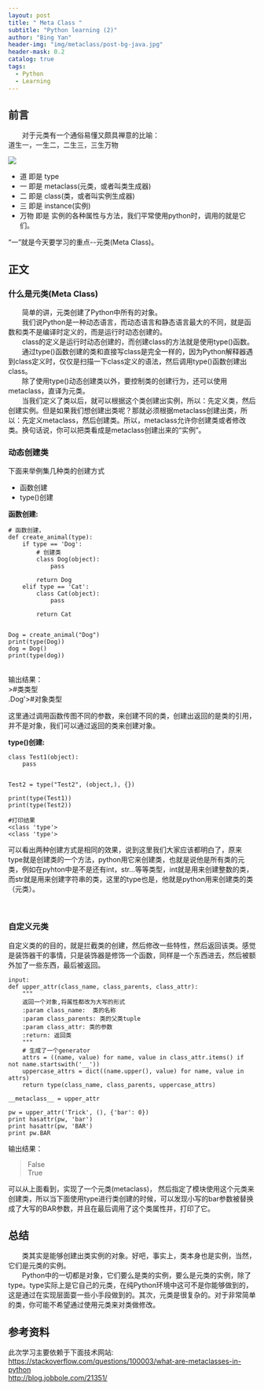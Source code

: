 ```yaml
---
layout: post
title: " Meta Class "
subtitle: "Python learning (2)"
author: "Bing Yan"
header-img: "img/metaclass/post-bg-java.jpg"
header-mask: 0.2
catalog: true
tags:
  - Python
  - Learning
---
```

## 前言

&ensp;&ensp;&ensp;&ensp;对于元类有一个通俗易懂又颇具禅意的比喻：<br/>
道生一，一生二，二生三，三生万物<br/>

![](/img/metaclass/dao.jpg)
<br/>

*   道 即是 type
*   一 即是 metaclass(元类，或者叫类生成器)
*   二 即是 class(类，或者叫实例生成器)
*   三 即是 instance(实例)
*   万物 即是 实例的各种属性与方法，我们平常使用python时，调用的就是它们。

“一”就是今天要学习的重点--元类(Meta Class)。

## 正文
### 什么是元类(Meta Class)

&ensp;&ensp;&ensp;&ensp;简单的讲，元类创建了Python中所有的对象。<br/>
&ensp;&ensp;&ensp;&ensp;我们说Python是一种动态语言，而动态语言和静态语言最大的不同，就是函数和类不是编译时定义的，而是运行时动态创建的。<br/>
&ensp;&ensp;&ensp;&ensp;class的定义是运行时动态创建的，而创建class的方法就是使用type()函数。<br/>
&ensp;&ensp;&ensp;&ensp;通过type()函数创建的类和直接写class是完全一样的，因为Python解释器遇到class定义时，仅仅是扫描一下class定义的语法，然后调用type()函数创建出class。<br/>
&ensp;&ensp;&ensp;&ensp;除了使用type()动态创建类以外，要控制类的创建行为，还可以使用metaclass，直译为元类。<br/>
&ensp;&ensp;&ensp;&ensp;当我们定义了类以后，就可以根据这个类创建出实例，所以：先定义类，然后创建实例。但是如果我们想创建出类呢？那就必须根据metaclass创建出类，所以：先定义metaclass，然后创建类。所以，metaclass允许你创建类或者修改类。换句话说，你可以把类看成是metaclass创建出来的“实例”。
<br/>

### 动态创建类

下面来举例集几种类的创建方式
<br/>

*   函数创建
*   type()创建

**函数创建:**

```
# 函数创建，
def create_animal(type):
    if type == 'Dog':
        # 创建类
        class Dog(object):
            pass
 
        return Dog
    elif type == 'Cat':
        class Cat(object):
            pass
 
        return Cat
 
 
Dog = create_animal("Dog")
print(type(Dog))
dog = Dog()
print(type(dog))

```
<br/>
输出结果：<br/>
><class 'type'>#类类型 <br/>
<class '__main__.create_animal.<locals>.Dog'>#对象类型
<br/>

这里通过调用函数传图不同的参数，来创建不同的类，创建出返回的是类的引用，并不是对象，我们可以通过返回的类来创建对象。
<br/>

**type()创建:**

```
class Test1(object):
    pass
 
 
Test2 = type("Test2", (object,), {})
 
print(type(Test1))
print(type(Test2))
 
#打印结果
<class 'type'>
<class 'type'>

```
可以看出两种创建方式是相同的效果，说到这里我们大家应该都明白了，原来type就是创建类的一个方法，python用它来创建类，也就是说他是所有类的元类，例如在pyhton中是不是还有int，str...等等类型，int就是用来创建整数的类，而str就是用来创建字符串的类，这里的type也是，他就是python用来创建类的类（元类）。

<br/>


### 自定义元类

自定义类的的目的，就是拦截类的创建，然后修改一些特性，然后返回该类。感觉是装饰器干的事情，只是装饰器是修饰一个函数，同样是一个东西进去，然后被额外加了一些东西，最后被返回。

```
input:
def upper_attr(class_name, class_parents, class_attr):
    """
    返回一个对象,将属性都改为大写的形式
    :param class_name:  类的名称
    :param class_parents: 类的父类tuple
    :param class_attr: 类的参数
    :return: 返回类
    """
    # 生成了一个generator
    attrs = ((name, value) for name, value in class_attr.items() if not name.startswith('__'))
    uppercase_attrs = dict((name.upper(), value) for name, value in attrs)
    return type(class_name, class_parents, uppercase_attrs)

__metaclass__ = upper_attr

pw = upper_attr('Trick', (), {'bar': 0})
print hasattr(pw, 'bar')
print hasattr(pw, 'BAR')
print pw.BAR
```

输出结果：<br/>
>False<br/>
True

可以从上面看到，实现了一个元类(metaclass)， 然后指定了模块使用这个元类来创建类，所以当下面使用type进行类创建的时候，可以发现小写的bar参数被替换成了大写的BAR参数，并且在最后调用了这个类属性并，打印了它。<br/>

## 总结
&ensp;&ensp;&ensp;&ensp;类其实是能够创建出类实例的对象。好吧，事实上，类本身也是实例，当然，它们是元类的实例。<br/>
&ensp;&ensp;&ensp;&ensp;Python中的一切都是对象，它们要么是类的实例，要么是元类的实例，除了type。type实际上是它自己的元类，在纯Python环境中这可不是你能够做到的，这是通过在实现层面耍一些小手段做到的。其次，元类是很复杂的。对于非常简单的类，你可能不希望通过使用元类来对类做修改。

## 参考资料
此次学习主要依赖于下面技术网站:<br/> 
https://stackoverflow.com/questions/100003/what-are-metaclasses-in-python <br/>
http://blog.jobbole.com/21351/ <br/>
